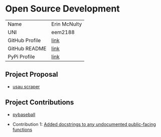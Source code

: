 # Open Source Development

|  |  |
|:--|:--|
|Name|Erin McNulty|
|UNI| eem2188|
| GitHub Profile | [link](https://github.com/erin2722) |
| GitHub README | [link](https://github.com/erin2722/erin2722/blob/master/README.md) |
| PyPi Profile | [link](https://pypi.org/user/erin2722/) |

## Project Proposal

- [usau scraper](../projects/python/usau-scraper.md)

## Project Contributions

- [pybaseball](../projects/python/pybaseball.md)

- Contribution 1: [Added docstrings to any undocumented public-facing functions](https://github.com/jldbc/pybaseball/pull/340)

